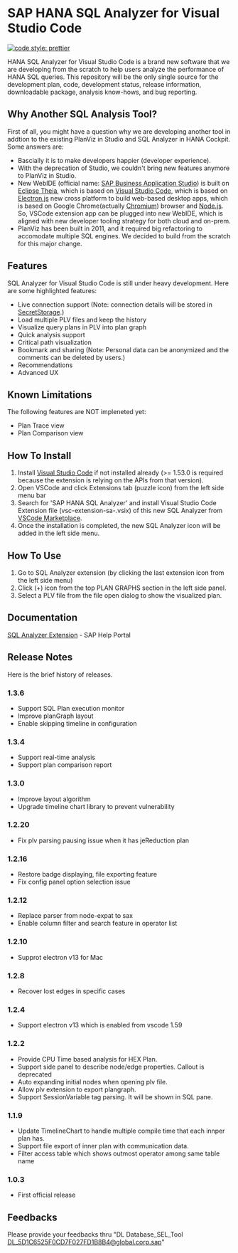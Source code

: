 # SAP HANA SQL Analyzer for Visual Studio Code


[![code style: prettier](https://img.shields.io/badge/code_style-prettier-ff69b4.svg?style=flat-square)](https://github.com/prettier/prettier)

HANA SQL Analyzer for Visual Studio Code is a brand new software that we are developing from the scratch to help users analyze the performance of HANA SQL queries. This repository will be the only single source for the development plan, code, development status, release information, downloadable package, analysis know-hows, and bug reporting.

## Why Another SQL Analysis Tool?

First of all, you might have a question why we are developing another tool in addtion to the existing PlanViz in Studio and SQL Analyzer in HANA Cockpit. Some answers are:
* Bascially it is to make developers happier (developer experience).
* With the deprecation of Studio, we couldn't bring new features anymore to PlanViz in Studio.
* New WebIDE (official name: [SAP Business Application Studio](https://help.sap.com/viewer/p/SAP%20Business%20Application%20Studio)) is built on [Eclipse Theia](https://theia-ide.org/), which is based on [Visual Studio Code](https://code.visualstudio.com/), which is based on [Electron.js](https://electronjs.org/) new cross platform to build web-based desktop apps, which is based on Google Chrome(actually [Chromium](https://www.chromium.org/)) browser and [Node.js](https://nodejs.org/). So, VSCode extension app can be plugged into new WebIDE, which is aligned with new developer tooling strategy for both cloud and on-prem.
* PlanViz has been built in 2011, and it required big refactoring to accomodate multiple SQL engines. We decided to build from the scratch for this major change.

## Features

SQL Analyzer for Visual Studio Code is still under heavy development. Here are some highlighted features:

* Live connection support (Note: connection details will be stored in [SecretStorage](https://code.visualstudio.com/updates/v1_53#_secrets-api).)
* Load multiple PLV files and keep the history
* Visualize query plans in PLV into plan graph
* Quick analysis support
* Critical path visualization
* Bookmark and sharing (Note: Personal data can be anonymized and the comments can be deleted by users.)
* Recommendations
* Advanced UX

## Known Limitations

The following features are NOT impleneted yet:

* Plan Trace view
* Plan Comparison view

## How To Install

1. Install [Visual Studio Code](https://code.visualstudio.com) if not installed already (>= 1.53.0 is required because the extension is relying on the APIs from that version).
1. Open VSCode and click Extensions tab (puzzle icon) from the left side menu bar
1. Search for 'SAP HANA SQL Analyzer' and install Visual Studio Code Extension file (vsc-extension-sa-<ver>.vsix) of this new SQL Analyzer from [VSCode Marketplace](https://marketplace.visualstudio.com/items?itemName=SAPSE.vsc-extension-sa).
1. Once the installation is completed, the new SQL Analyzer icon will be added in the left side menu.

## How To Use

1. Go to SQL Analyzer extension (by clicking the last extension icon from the left side menu)
1. Click (+) icon from the top PLAN GRAPHS section in the left side panel.
1. Select a PLV file from the file open dialog to show the visualized plan.

## Documentation

[SQL Analyzer Extension](https://help.sap.com/viewer/product/HANA_SQL_ANALYZER/1.3.1/en-US) - SAP Help Portal

## Release Notes

Here is the brief history of releases.

### 1.3.6
* Support SQL Plan execution monitor
* Improve planGraph layout
* Enable skipping timeline in configuration

### 1.3.4
* Support real-time analysis
* Support plan comparison report

### 1.3.0
* Improve layout algorithm
* Upgrade timeline chart library to prevent vulnerability

### 1.2.20
* Fix plv parsing pausing issue when it has jeReduction plan

### 1.2.16
* Restore badge displaying, file exporting feature
* Fix config panel option selection issue

### 1.2.12
* Replace parser from node-expat to sax
* Enable column filter and search feature in operator list

### 1.2.10
* Supprot electron v13 for Mac

### 1.2.8
* Recover lost edges in specific cases

### 1.2.4
* Support electron v13 which is enabled from vscode 1.59

### 1.2.2

* Provide CPU Time based analysis for HEX Plan.
* Support side panel to describe node/edge properties. Callout is deprecated
* Auto expanding initial nodes when opening plv file.
* Allow plv extension to export plangraph.
* Support SessionVariable tag parsing. It will be shown in SQL pane.

### 1.1.9 

* Update TimelineChart to handle multiple compile time that each innper plan has.
* Support file export of inner plan with communication data.
* Filter access table which shows outmost operator among same table name

### 1.0.3

* First official release

## Feedbacks

Please provide your feedbacks thru "DL Database_SEL_Tool <DL_5D1C6525F0CD7F027FD1B8B4@global.corp.sap>"
